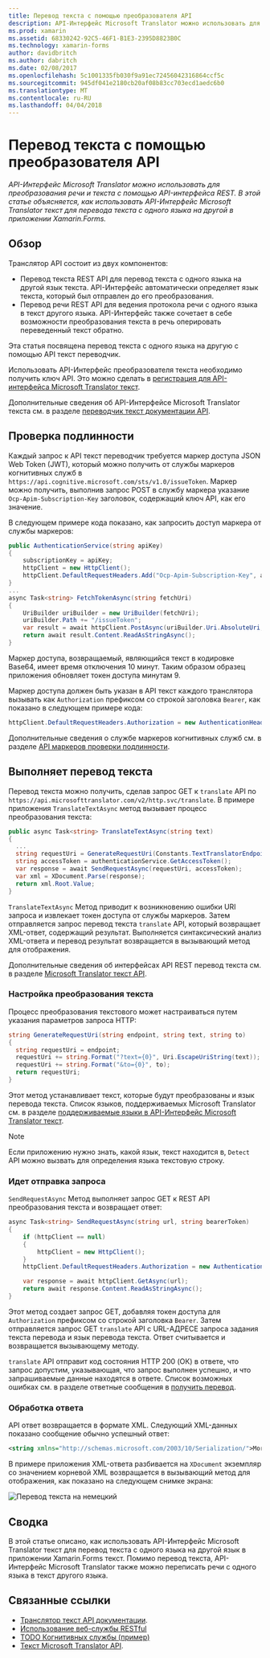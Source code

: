 ```yaml
---
title: Перевод текста с помощью преобразователя API
description: API-Интерфейс Microsoft Translator можно использовать для преобразования речи и текста с помощью API-интерфейса REST. В этой статье объясняется, как использовать API-Интерфейс Microsoft Translator текст для перевода текста с одного языка на другой в приложении Xamarin.Forms.
ms.prod: xamarin
ms.assetid: 68330242-92C5-46F1-B1E3-2395D8823B0C
ms.technology: xamarin-forms
author: davidbritch
ms.author: dabritch
ms.date: 02/08/2017
ms.openlocfilehash: 5c1001335fb030f9a91ec72456042316864ccf5c
ms.sourcegitcommit: 945df041e2180cb20af08b83cc703ecd1aedc6b0
ms.translationtype: MT
ms.contentlocale: ru-RU
ms.lasthandoff: 04/04/2018
---
```

# <a name="text-translation-using-the-translator-api"></a>Перевод текста с помощью преобразователя API

_API-Интерфейс Microsoft Translator можно использовать для преобразования речи и текста с помощью API-интерфейса REST. В этой статье объясняется, как использовать API-Интерфейс Microsoft Translator текст для перевода текста с одного языка на другой в приложении Xamarin.Forms._

## <a name="overview"></a>Обзор

Транслятор API состоит из двух компонентов:

- Перевод текста REST API для перевод текста с одного языка на другой язык текста. API-Интерфейс автоматически определяет язык текста, который был отправлен до его преобразования.
- Перевод речи REST API для ведения протокола речи с одного языка в текст другого языка. API-Интерфейс также сочетает в себе возможности преобразования текста в речь оперировать переведенный текст обратно.

Эта статья посвящена перевод текста с одного языка на другую с помощью API текст переводчик.

Использовать API-Интерфейс преобразователя текста необходимо получить ключ API. Это можно сделать в [регистрация для API-интерфейса Microsoft Translator текст](/azure/cognitive-services/translator/translator-text-how-to-signup/).

Дополнительные сведения об API-Интерфейсе Microsoft Translator текста см. в разделе [переводчик текст документации API](/azure/cognitive-services/translator/).

## <a name="authentication"></a>Проверка подлинности

Каждый запрос к API текст переводчик требуется маркер доступа JSON Web Token (JWT), который можно получить от службы маркеров когнитивных служб в `https://api.cognitive.microsoft.com/sts/v1.0/issueToken`. Маркер можно получить, выполнив запрос POST в службу маркера указание `Ocp-Apim-Subscription-Key` заголовок, содержащий ключ API, как его значение.

В следующем примере кода показано, как запросить доступ маркера от службы маркеров:

```csharp
public AuthenticationService(string apiKey)
{
    subscriptionKey = apiKey;
    httpClient = new HttpClient();
    httpClient.DefaultRequestHeaders.Add("Ocp-Apim-Subscription-Key", apiKey);
}
...
async Task<string> FetchTokenAsync(string fetchUri)
{
    UriBuilder uriBuilder = new UriBuilder(fetchUri);
    uriBuilder.Path += "/issueToken";
    var result = await httpClient.PostAsync(uriBuilder.Uri.AbsoluteUri, null);
    return await result.Content.ReadAsStringAsync();
}
```

Маркер доступа, возвращаемый, являющийся текст в кодировке Base64, имеет время отключения 10 минут. Таким образом образец приложения обновляет токен доступа минутам 9.

Маркер доступа должен быть указан в API текст каждого транслятора вызывать как `Authorization` префиксом со строкой заголовка `Bearer`, как показано в следующем примере кода:

```csharp
httpClient.DefaultRequestHeaders.Authorization = new AuthenticationHeaderValue("Bearer", bearerToken);
```

Дополнительные сведения о службе маркеров когнитивных служб см. в разделе [API маркеров проверки подлинности](http://docs.microsofttranslator.com/oauth-token.html).

## <a name="performing-text-translation"></a>Выполняет перевод текста

Перевод текста можно получить, сделав запрос GET к `translate` API по `https://api.microsofttranslator.com/v2/http.svc/translate`. В примере приложения `TranslateTextAsync` метод вызывает процесс преобразования текста:

```csharp
public async Task<string> TranslateTextAsync(string text)
{
  ...
  string requestUri = GenerateRequestUri(Constants.TextTranslatorEndpoint, text, "en", "de");
  string accessToken = authenticationService.GetAccessToken();
  var response = await SendRequestAsync(requestUri, accessToken);
  var xml = XDocument.Parse(response);
  return xml.Root.Value;
}
```

`TranslateTextAsync` Метод приводит к возникновению ошибки URI запроса и извлекает токен доступа от службы маркеров. Затем отправляется запрос перевод текста `translate` API, который возвращает XML-ответ, содержащий результат. Выполняется синтаксический анализ XML-ответа и перевод результат возвращается в вызывающий метод для отображения.

Дополнительные сведения об интерфейсах API REST перевод текста см. в разделе [Microsoft Translator текст API](http://docs.microsofttranslator.com/text-translate.html).

### <a name="configuring-text-translation"></a>Настройка преобразования текста

Процесс преобразования текстового может настраиваться путем указания параметров запроса HTTP:

```csharp
string GenerateRequestUri(string endpoint, string text, string to)
{
  string requestUri = endpoint;
  requestUri += string.Format("?text={0}", Uri.EscapeUriString(text));
  requestUri += string.Format("&to={0}", to);
  return requestUri;
}
```

Этот метод устанавливает текст, которые будут преобразованы и язык перевода текста. Список языков, поддерживаемых Microsoft Translator см. в разделе [поддерживаемые языки в API-Интерфейс Microsoft Translator текст](/azure/cognitive-services/translator/languages/).

> [!NOTE]
> Если приложению нужно знать, какой язык, текст находится в, `Detect` API можно вызвать для определения языка текстовую строку.

### <a name="sending-the-request"></a>Идет отправка запроса

`SendRequestAsync` Метод выполняет запрос GET к REST API преобразования текста и возвращает ответ:

```csharp
async Task<string> SendRequestAsync(string url, string bearerToken)
{
    if (httpClient == null)
    {
        httpClient = new HttpClient();
    }
    httpClient.DefaultRequestHeaders.Authorization = new AuthenticationHeaderValue("Bearer", bearerToken);

    var response = await httpClient.GetAsync(url);
    return await response.Content.ReadAsStringAsync();
}
```

Этот метод создает запрос GET, добавляя токен доступа для `Authorization` префиксом со строкой заголовка `Bearer`. Затем отправляется запрос GET `translate` API с URL-АДРЕСЕ запроса задания текста перевода и язык перевода текста. Ответ считывается и возвращается вызывающему методу.

`translate` API отправит код состояния HTTP 200 (ОК) в ответе, что запрос допустим, указывающая, что запрос выполнен успешно, и что запрашиваемые данные находятся в ответе. Список возможных ошибках см. в разделе ответные сообщения в [получить перевод](http://docs.microsofttranslator.com/text-translate.html#!/default/get_Translate).

### <a name="processing-the-response"></a>Обработка ответа

API ответ возвращается в формате XML. Следующий XML-данных показано сообщение обычно успешный ответ:

```xml
<string xmlns="http://schemas.microsoft.com/2003/10/Serialization/">Morgen kaufen gehen ein</string>
```

В примере приложения XML-ответа разбивается на `XDocument` экземпляр со значением корневой XML возвращается в вызывающий метод для отображения, как показано на следующем снимке экрана:

![](text-translation-images/text-translation.png "Перевод текста на немецкий")

## <a name="summary"></a>Сводка

В этой статье описано, как использовать API-Интерфейс Microsoft Translator текст для перевод текста с одного языка на другой язык в приложении Xamarin.Forms текст. Помимо перевод текста, API-Интерфейс Microsoft Translator также можно переписать речи с одного языка в текст другого языка.

## <a name="related-links"></a>Связанные ссылки

- [Транслятор текст API документации](/azure/cognitive-services/translator/).
- [Использование веб-службы RESTful](~/xamarin-forms/data-cloud/consuming/rest.md)
- [TODO Когнитивных службы (пример)](https://developer.xamarin.com/samples/xamarin-forms/WebServices/TodoCognitiveServices/)
- [Текст Microsoft Translator API](http://docs.microsofttranslator.com/text-translate.html).
